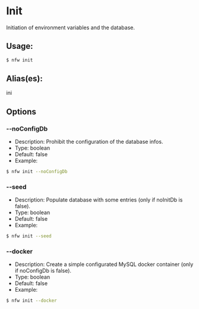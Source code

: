 # Init
Initiation of environment variables and the database.
## Usage:
```sh
$ nfw init
```
## Alias(es):
ini
## Options
### --noConfigDb
- Description: Prohibit the configuration of the database infos.
- Type: boolean
- Default: false
- Example:
```sh
$ nfw init --noConfigDb 
```
### --seed
- Description: Populate database with some entries (only if noInitDb is false).
- Type: boolean
- Default: false
- Example:
```sh
$ nfw init --seed 
```
### --docker
- Description: Create a simple configurated MySQL docker container (only if noConfigDb is false).
- Type: boolean
- Default: false
- Example:
```sh
$ nfw init --docker 
```
